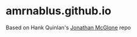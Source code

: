 amrnablus.github.io
=====================

Based on Hank Quinlan's  [Jonathan McGlone](http://jmcglone.com) repo
